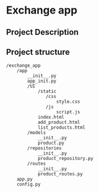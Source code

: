 # Exchange app

## Project Description 

<insert project description>

## Project structure

```commandline
/exchange_app
    /app
        __init__.py
        app_init.py
        /UI
            /static
               /css
                   style.css
               /js
                   script.js
            index.html
            add_product.html
            list_products.html
        /models
            __init__.py
            product.py
        /repositories
            __init__.py
            product_repository.py
        /routes
            __init__.py
            product_routes.py
    app.py
    config.py
```